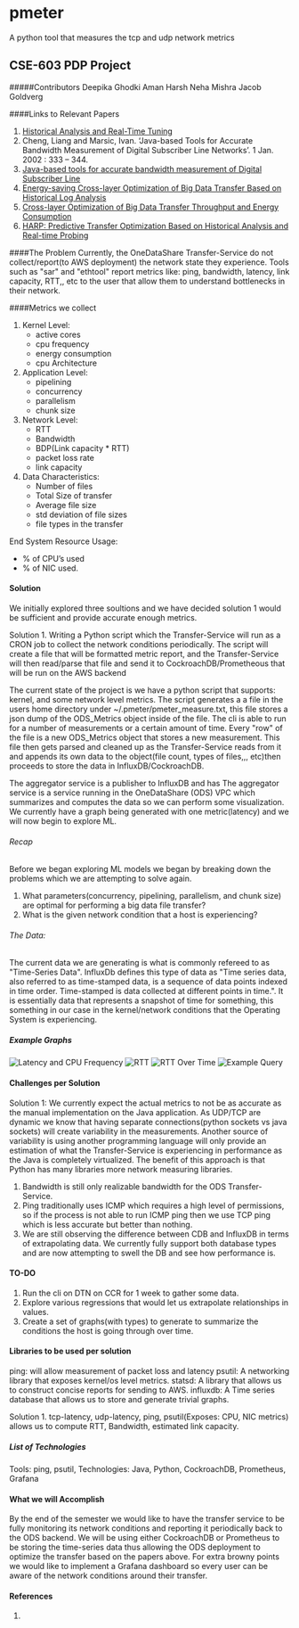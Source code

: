 # pmeter
A python tool that measures the tcp and udp network metrics

## CSE-603 PDP Project
#####Contributors
Deepika Ghodki
Aman Harsh
Neha Mishra
Jacob Goldverg

####Links to Relevant Papers
1. [Historical Analysis and Real-Time Tuning](https://cse.buffalo.edu/faculty/tkosar/papers/jrnl_tpds_2018.pdf)
2. Cheng, Liang and Marsic, Ivan. ‘Java-based Tools for Accurate Bandwidth Measurement of Digital Subscriber Line Networks’. 1 Jan. 2002 : 333 – 344.
3. [Java-based tools for accurate bandwidth measurement of Digital Subscriber Line](https://www.researchgate.net/publication/237325992_Java-based_tools_for_accurate_bandwidth_measurement_of_Digital_Subscriber_Line)
4. [Energy-saving Cross-layer Optimization of Big Data Transfer Based on Historical Log Analysis](https://arxiv.org/pdf/2104.01192.pdf)
5. [Cross-layer Optimization of Big Data Transfer Throughput and Energy Consumption](https://par.nsf.gov/servlets/purl/10113313)
6. [HARP: Predictive Transfer Optimization Based on Historical Analysis and Real-time Probing](https://cse.buffalo.edu/faculty/tkosar/papers/sc_2016.pdf)

####The Problem
Currently, the OneDataShare Transfer-Service do not collect/report(to AWS deployment) the network state they experience. Tools such as "sar" and "ethtool" report metrics like: ping, bandwidth, latency, link capacity, RTT,, etc to the user that allow them to understand bottlenecks in their network.

####Metrics we collect
1. Kernel Level: 
   * active cores
   * cpu frequency
   * energy consumption
   * cpu Architecture 
2. Application Level: 
   * pipelining
   * concurrency
   * parallelism
   * chunk size
3. Network Level:
   * RTT
   * Bandwidth 
   * BDP(Link capacity * RTT)
   * packet loss rate
   * link capacity
4. Data Characteristics: 
   * Number of files
   * Total Size of transfer
   * Average file size
   * std deviation of file sizes
   * file types in the transfer
    
End System Resource Usage: 
   * % of CPU’s used 
   * % of NIC used.

#### Solution
We initially explored three soultions and we have decided solution 1 would be sufficient and provide accurate enough metrics.

Solution 1. Writing a Python script which the Transfer-Service will run as a CRON job to collect the network conditions periodically. The script will create a file that will be formatted metric report, and the Transfer-Service will then read/parse that file and send it to CockroachDB/Prometheous that will be run on the AWS backend

The current state of the project is we have a python script that supports: kernel, and some network level metrics. The script generates a a file in the users home directory under ~/.pmeter/pmeter_measure.txt, this file stores a json dump of the ODS_Metrics object inside of the file. The cli is able to run for a number of measurements or a certain amount of time.
Every "row" of the file is a new ODS_Metrics object that stores a new measurement. This file then gets parsed and cleaned up as the Transfer-Service reads from it and appends its own data to the object(file count, types of files,,, etc)then proceeds to store the data in InfluxDB/CockroachDB. 

The aggregator service is a publisher to InfluxDB and has 
The aggregator service is a service running in the OneDataShare (ODS) VPC which summarizes and computes the data so we can perform some visualization. We currently have a graph being generated with one metric(latency) and we will now begin to explore ML.

###### Recap
Before we began exploring ML models we began by breaking down the problems which we are attempting to solve again. 
1. What parameters(concurrency, pipelining, parallelism, and chunk size) are optimal for performing a big data file transfer?
2. What is the given network condition that a host is experiencing?

###### The Data:
The current data we are generating is what is commonly refereed to as "Time-Series Data". InfluxDb defines this type of data as "Time series data, also referred to as time-stamped data, is a sequence of data points indexed in time order. Time-stamped is data collected at different points in time.". It is essentially data that represents a snapshot of time for something, this something in our case in the kernel/network conditions that the Operating System is experiencing.

##### Example Graphs
![Latency and CPU Frequency](/docs/images/Screenshot%202022-03-28%20at%2011.14.05%20AM.png "Latency and CPU Frequency")
![RTT](/docs/images/Screenshot%202022-03-28%20at%2011.14.13%20AM.png "RTT")
![RTT Over Time](/docs/images/Screenshot%202022-03-28%20at%2011.15.09%20AM.png "RTT Over Time")
![Example Query](/docs/images/Screenshot%202022-03-28%20at%2011.15.54%20AM.png "Example Query")

#### Challenges per Solution

Solution 1: We currently expect the actual metrics to not be as accurate as the manual implementation on the Java application. As UDP/TCP are dynamic we know that having separate connections(python sockets vs java sockets) will create variability in the measurements. Another source of variability is using another programming language will only provide an estimation of what the Transfer-Service is experiencing in performance as the Java is completely virtualized. 
The benefit of this approach is that Python has many libraries more network measuring libraries.

1. Bandwidth is still only realizable bandwidth for the ODS Transfer-Service.
2. Ping traditionally uses ICMP which requires a high level of permissions, so if the process is not able to run ICMP ping then we use TCP ping which is less accurate but better than nothing.
3. We are still observing the difference between CDB and InfluxDB in terms of extrapolating data. We currently fully support both database types and are now attempting to swell the DB and see how performance is.

#### TO-DO
1. Run the cli on DTN on CCR for 1 week to gather some data.
2. Explore various regressions that would let us extrapolate relationships in values.
3. Create a set of graphs(with types) to generate to summarize the conditions the host is going through over time.


#### Libraries to be used per solution
ping: will allow measurement of packet loss and latency
psutil: A networking library that exposes kernel/os level metrics.
statsd: A library that allows us to construct concise reports for sending to AWS.
influxdb: A Time series database that allows us to store and generate trivial graphs.

Solution 1. tcp-latency, udp-latency, ping, psutil(Exposes: CPU, NIC metrics) allows us to compute RTT, Bandwidth, estimated link capacity.

##### List of Technologies
Tools: ping, psutil,
Technologies: Java, Python, CockroachDB, Prometheus, Grafana

#### What we will Accomplish
By the end of the semester we would like to have the transfer service to be fully monitoring its network conditions and reporting it periodically back to the ODS backend.
We will be using either CockroachDB or Prometheus to be storing the time-series data thus allowing the ODS deployment to optimize the transfer based on the papers above.
For extra browny points we would like to implement a Grafana dashboard so every user can be aware of the network conditions around their transfer.


#### References
1. 

